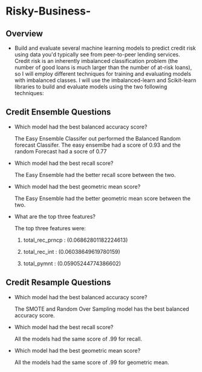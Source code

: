# Risky-Business-

## Overview

* Build and evaluate several machine learning models to predict credit risk using data you'd typically see from peer-to-peer lending services. Credit risk is an inherently imbalanced classification problem (the number of good loans is much larger than the number of at-risk loans), so I will employ different techniques for training and evaluating models with imbalanced classes. I will use the imbalanced-learn and Scikit-learn libraries to build and evaluate models using the two following techniques:

## Credit Ensemble Questions

* Which model had the best balanced accuracy score?

   The Easy Ensemble Classifer out performed the Balanced Random forecast Classifer. The easy ensemlbe had a score of 0.93 and the random Forecast had a socre of 0.77

* Which model had the best recall score?

   The Easy Ensemble had the better recall score between the two.

* Which model had the best geometric mean score?

   The Easy Ensemble had the better geometric mean score between the two.

* What are the top three features?

  The top three features were:

    1) total_rec_prncp : (0.06862801182224613)

    2) total_rec_int : (0.06038649619780159)
    
    3) total_pymnt : (0.05905244774386602)
    
## Credit Resample Questions

* Which model had the best balanced accuracy score?
  
  The SMOTE and Random Over Sampling model has the best balanced accuracy score.

* Which model had the best recall score?

  All the models had the same score of .99 for recall.

* Which model had the best geometric mean score?

  All the models had the same score of .99 for geometric mean.
